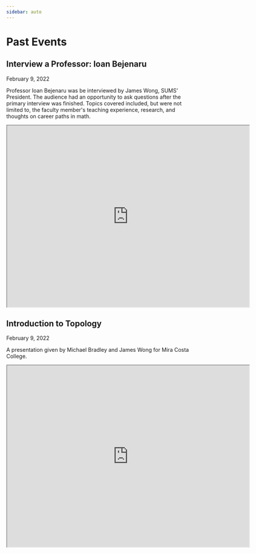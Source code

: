 ```yaml
---
sidebar: auto
---
```


# Past Events

## Interview a Professor: Ioan Bejenaru

<time datetime="2022-02-28">February 9, 2022</time>

Professor Ioan Bejenaru was be interviewed by James Wong, SUMS' President.
The audience had an opportunity to ask questions after the primary interview was finished.
Topics covered included, but were not limited to, the faculty member's teaching experience, research, and thoughts on career paths in math.

<iframe src="https://drive.google.com/file/d/1Jd3EtNyMtLSUM-075LWYvBBjAmhmV5QB/preview" width="640" height="480"></iframe>

## Introduction to Topology

<time datetime="2022-02-09">February 9, 2022</time>

A presentation given by Michael Bradley and James Wong for Mira Costa College.

<iframe src="https://drive.google.com/file/d/1Vo5Sz0g872qA2wsMg6BV6mAmeBYiQuFF/preview" width="640" height="480"></iframe>
